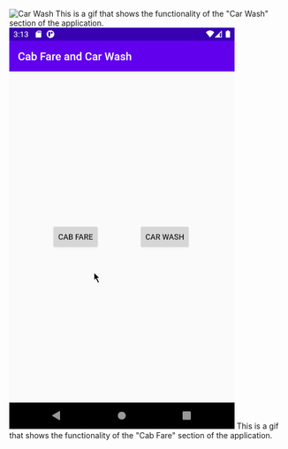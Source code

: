 ![Car Wash](/res/carwash.gif)
This is a gif that shows the functionality of the "Car Wash" section of the application.
![Cab Fare](res/cabfare.gif)
This is a gif that shows the functionality of the "Cab Fare" section of the application. 

